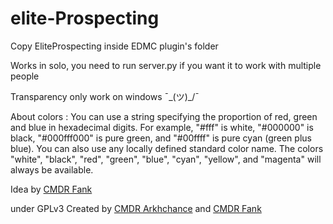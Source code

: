 # elite-Prospecting

Copy EliteProspecting inside EDMC plugin's folder

Works in solo,
you need to run server.py if you want it to work with multiple people

Transparency only work on windows ¯\_(ツ)_/¯

About colors :
You can use a string specifying the proportion of red, green and blue in hexadecimal digits. For example, "#fff" is white, "#000000" is black, "#000fff000" is pure green, and "#00ffff" is pure cyan (green plus blue).
You can also use any locally defined standard color name. The colors "white", "black", "red", "green", "blue", "cyan", "yellow", and "magenta" will always be available.


Idea by [CMDR Fank](https://inara.cz/cmdr/162442/)

under GPLv3
Created by [CMDR Arkhchance](https://inara.cz/cmdr/10980/) and [CMDR Fank](https://inara.cz/cmdr/162442/)
